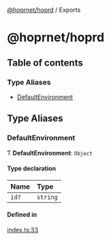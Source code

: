 [@hoprnet/hoprd](README.md) / Exports

# @hoprnet/hoprd

## Table of contents

### Type Aliases

- [DefaultEnvironment](modules.md#defaultenvironment)

## Type Aliases

### DefaultEnvironment

Ƭ **DefaultEnvironment**: `Object`

#### Type declaration

| Name | Type |
| :------ | :------ |
| `id?` | `string` |

#### Defined in

[index.ts:33](https://github.com/hoprnet/hoprnet/blob/master/packages/hoprd/src/index.ts#L33)
